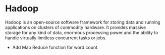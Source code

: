 # Hadoop

Hadoop is an open-source software framework for storing data and running applications on clusters of commodity hardware. It provides massive storage for any kind of data, 
enormous processing power and the ability to handle virtually limitless concurrent tasks or jobs.

- Add Map Reduce function for word count.